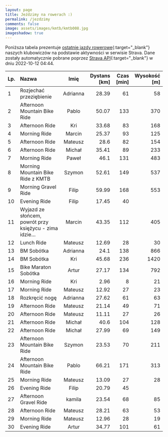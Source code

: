 ```yaml
---
layout: page
title: Jeździmy na rowerach :)
permalink: /jezdzimy
comments: false
image: assets/images/kmtb/kmtb008.jpg
imageshadow: true
---
```


Poniższa tabela prezentuje [ostatnie jazdy rowerowe](https://www.strava.com/clubs/336381){:target="_blank"} naszych klubowiczów na podstawie aktywności w serwisie Strava. Dane zostały automatycznie pobrane poprzez [Strava API](https://developers.strava.com/docs/reference/#api-Clubs-getClubActivitiesById){:target="_blank"} w dniu 2022-10-12 04:44.

Lp. | Nazwa | Imię | Dystans [km] | Czas [min] | Wysokość [m]
:--- | :--- | :---: | ---: | ---: | ---:
1|Rozjechać przeziębienie |Adrianna|28.39|61|58
2|Afternoon Mountain Bike Ride|Pablo|50.07|133|370
3|Afternoon Ride|Kri|33.68|83|168
4|Morning Ride|Marcin|25.37|93|125
5|Afternoon Ride|Mateusz|28.6|82|154
6|Afternoon Ride|Michał|35.41|89|233
7|Morning Ride|Paweł|46.1|131|483
8|Morning Mountain Bike Ride z KMTB|Szymon|52.61|149|537
9|Morning Gravel Ride|Filip|59.99|168|553
10|Evening Ride|Filip|17.45|40|
11|Wyjazd ze słońcem, powrót przy księżycu - zima idzie…|Marcin|43.35|112|405
12|Lunch Ride|Mateusz|12.69|28|30
13|BM Sobótka |Adrianna|24.1|138|866
14|BM Sobótka |Kri|45.68|236|1420
15|Bike Maraton Sobótka|Artur|27.17|134|792
16|Morning Ride|Kri|2.96|8|21
17|Morning Ride|Mateusz|12.92|27|23
18|Rozkręcić nogę|Adrianna|27.62|61|63
19|Afternoon Ride|Mateusz|21.14|49|71
20|Afternoon Ride|Mateusz|11.11|27|26
21|Afternoon Ride|Michał|40.6|104|128
22|Afternoon Ride|Michał|27.99|69|149
23|Afternoon Mountain Bike Ride|Szymon|23.53|70|211
24|Afternoon Mountain Bike Ride|Pablo|66.21|171|313
25|Morning Ride|Mateusz|13.09|27|28
26|Evening Ride|Filip|20.79|45|
27|Afternoon Gravel Ride|kamila|23.54|68|85
28|Afternoon Ride|Mateusz|28.21|63|53
29|Morning Ride|Mateusz|12.96|28|19
30|Evening Ride|Artur|34.77|101|61
